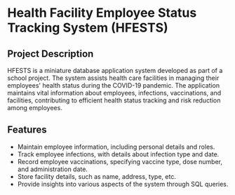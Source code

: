 # Health Facility Employee Status Tracking System (HFESTS)

## Project Description
HFESTS is a miniature database application system developed as part of a school project. The system assists health care facilities in managing their employees' health status during the COVID-19 pandemic. The application maintains vital information about employees, infections, vaccinations, and facilities, contributing to efficient health status tracking and risk reduction among employees.

## Features
- Maintain employee information, including personal details and roles.
- Track employee infections, with details about infection type and date.
- Record employee vaccinations, specifying vaccine type, dose number, and administration date.
- Store facility details, such as name, address, type, etc.
- Provide insights into various aspects of the system through SQL queries.
